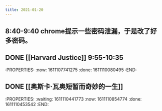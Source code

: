 ```yaml
---
title: 2021-01-20
---
```


## 8:40-9:40 chrome提示一些密码泄漏，于是改了好多密码。
## DONE [[Harvard Justice]] 9:55-10:35
:PROPERTIES:
:now: 1611107741275
:done: 1611110080495
:END:
## DONE [[奥斯卡·瓦奥短暂而奇妙的一生]]
:PROPERTIES:
:waiting: 1611110441773
:now: 1611110854774
:done: 1611110453542
:END:
##
